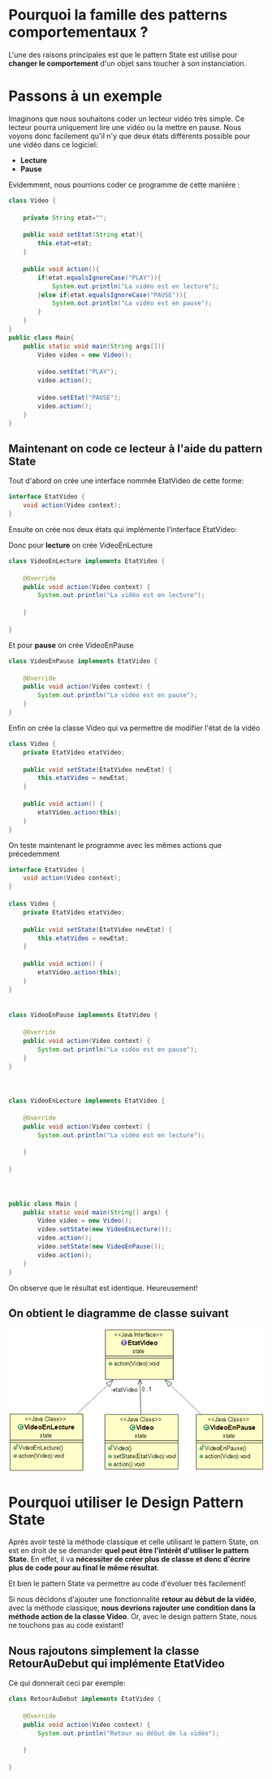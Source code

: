 
# Pourquoi la famille des patterns comportementaux ?

L'une des raisons principales est que le pattern State est utilisé pour **changer le comportement** d'un objet sans toucher à son instanciation.


# Passons à un exemple

Imaginons que nous souhaitons coder un lecteur vidéo très simple. Ce lecteur pourra uniquement lire une vidéo ou la mettre en pause.
Nous voyons donc facilement qu'il n'y que deux états différents possible pour une vidéo dans ce logiciel: 
- **Lecture**
- **Pause**

Evidemment, nous pourrions coder ce programme de cette manière :
``` java runnable 
class Video {

	private String etat="";

	public void setEtat(String etat){
		this.etat=etat;
	}

	public void action(){
		if(etat.equalsIgnoreCase("PLAY")){
			System.out.println("La vidéo est en lecture");
		}else if(etat.equalsIgnoreCase("PAUSE")){
			System.out.println("La vidéo est en pause");
		}
	}
}
public class Main{
	public static void main(String args[]){
		Video video = new Video();

		video.setEtat("PLAY");
		video.action();

		video.setEtat("PAUSE");
		video.action();
	}
}
```

## Maintenant on code ce lecteur à l'aide du pattern State

Tout d'abord on crée une interface nommée EtatVideo de cette forme:

``` java
interface EtatVideo {
    void action(Video context);
}
```

Ensuite on crée nos deux états qui implémente l'interface EtatVideo:

Donc pour **lecture** on crée VideoEnLecture
``` java
class VideoEnLecture implements EtatVideo {

	@Override
	public void action(Video context) {
		System.out.println("La vidéo est en lecture");
		
	}

}
```

Et pour **pause** on crée VideoEnPause
``` java
class VideoEnPause implements EtatVideo {

	@Override
	public void action(Video context) {
		System.out.println("La vidéo est en pause");	
	}
}
```

Enfin on crée la classe Video qui va permettre de modifier l'état de la vidéo
``` java
class Video {
	private EtatVideo etatVideo;
	
    public void setState(EtatVideo newEtat) {
        this.etatVideo = newEtat;
    }

    public void action() {
    	etatVideo.action(this);
    }
}
```
On teste maintenant le programme avec les mêmes actions que précedemment
``` java runnable 
interface EtatVideo {
    void action(Video context);
}

class Video {
	private EtatVideo etatVideo;
	
    public void setState(EtatVideo newEtat) {
        this.etatVideo = newEtat;
    }

    public void action() {
    	etatVideo.action(this);
    }
}


class VideoEnPause implements EtatVideo {

	@Override
	public void action(Video context) {
		System.out.println("La vidéo est en pause");	
	}
}



class VideoEnLecture implements EtatVideo {

	@Override
	public void action(Video context) {
		System.out.println("La vidéo est en lecture");
		
	}

}



public class Main {
    public static void main(String[] args) {
        Video video = new Video();
        video.setState(new VideoEnLecture());
        video.action();
        video.setState(new VideoEnPause());
        video.action();
    }
}
```
On observe que le résultat est identique. Heureusement!



## On obtient le diagramme de classe suivant


![Diag_design](Screenshot_2.png)

# Pourquoi utiliser le Design Pattern State

Après avoir testé la méthode classique et celle utilisant le pattern State, on est en droit de se demander **quel peut être l'intérêt d'utiliser le pattern State**. En effet, il va **nécessiter de créer plus de classe et donc d'écrire plus de code pour au final le même résultat**.

Et bien le pattern State va permettre au code d'évoluer très facilement!

Si nous décidons d'ajouter une fonctionnalité **retour au début de la vidéo**, avec la méthode classique, **nous devrions rajouter une condition dans la méthode action de la classe Video**. Or, avec le design pattern State, nous ne touchons pas au code existant!

## Nous rajoutons simplement la classe RetourAuDebut qui implémente EtatVideo
Ce qui donnerait ceci par exemple:
``` java
class RetourAuDebut implements EtatVideo {

	@Override
	public void action(Video context) {
		System.out.println("Retour au début de la vidéo");
		
	}

}
```
